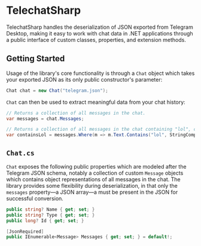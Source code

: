 # TelechatSharp
TelechatSharp handles the deserialization of JSON exported from Telegram Desktop, making it easy to work with chat data in .NET applications through a public interface of custom classes, properties, and extension methods. 

## Getting Started
Usage of the library's core functionality is through a `Chat` object which takes your exported JSON as its only public constructor's parameter:

```csharp
Chat chat = new Chat("telegram.json");
```

`Chat` can then be used to extract meaningful data from your chat history:

```csharp
// Returns a collection of all messages in the chat. 
var messages = chat.Messages;

// Returns a collection of all messages in the chat containing "lol", case-insensitive.
var containsLol = messages.Where(m => m.Text.Contains("lol", StringComparison.OrdinalIgnoreCase));
```

## `Chat.cs`

`Chat` exposes the following public properties which are modeled after the Telegram JSON schema, notably a collection of custom `Message` objects which contains object representations of all messages in the chat. The library provides some flexibility during deserialization, in that only the `messages` property—a JSON array—a must be present in the JSON for successful conversion. 

```csharp
public string? Name { get; set; }
public string? Type { get; set; }
public long? Id { get; set; }

[JsonRequired]
public IEnumerable<Message> Messages { get; set; } = default!;
```
